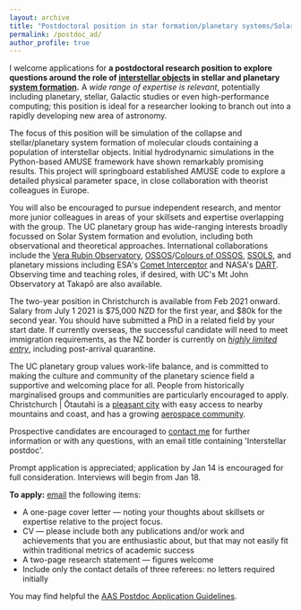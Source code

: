 ```yaml
---
layout: archive
title: "Postdoctoral position in star formation/planetary systems/Solar System studies"
permalink: /postdoc_ad/
author_profile: true
---
```



I welcome applications for <b>a postdoctoral research position to explore questions around the role of <a href="https://arxiv.org/abs/1907.01910">interstellar objects</a> in stellar and planetary <a href="https://arxiv.org/abs/1903.04451">system formation</a>.</b>
A <i>wide range of expertise is relevant</i>, potentially including planetary, stellar, Galactic studies or even high-performance computing; this position is ideal for a researcher looking to branch out into a rapidly developing new area of astronomy.

The focus of this position will be simulation of the collapse and stellar/planetary system formation of molecular clouds containing a population of interstellar objects. 
Initial hydrodynamic simulations in the Python-based AMUSE framework have shown remarkably promising results. 
This project will springboard established AMUSE code to explore a detailed physical parameter space, in close collaboration with theorist colleagues in Europe. 

You will also be encouraged to pursue independent research, and mentor more junior colleagues in areas of your skillsets and expertise overlapping with the group.
The UC planetary group has wide-ranging interests broadly focussed on Solar System formation and evolution, including both observational and theoretical approaches. 
International collaborations include the <a href="http://lsst-sssc.github.io/index.html">Vera Rubin Observatory</a>, <a href="http://www.ossos-survey.org/">OSSOS</a>/<a href="https://www.colossos.net/">Colours of OSSOS</a>, <a href="https://www.ssols.space/">SSOLS</a>, and planetary missions including ESA's <a href="https://www.cometinterceptor.space/">Comet Interceptor</a> and NASA's <a href="https://www.nasa.gov/planetarydefense/dart/">DART</a>.
Observing time and teaching roles, if desired, with UC's Mt John Observatory at Takapō are also available.

The two-year position in Christchurch is available from Feb 2021 onward.
Salary from July 1 2021 is <span>&#36;</span>75,000 NZD for the first year, and <span>&#36;</span>80k for the second year.
You should have submitted a PhD in a related field by your start date. 
If currently overseas, the successful candidate will need to meet immigration requirements, as the NZ border is currently on <i><a href="https://www.immigration.govt.nz/about-us/covid-19/border-closures-and-exceptions#who-can-come">highly limited entry</a></i>, including post-arrival quarantine.

The UC planetary group values work-life balance, and is committed to making the culture and community of the planetary science field a supportive and welcoming place for all.
People from historically marginalised groups and communities are particularly encouraged to apply.
Christchurch | Ōtautahi is a <a href="https://www.canterbury.ac.nz/life/christchurch/">pleasant city</a> with easy access to nearby mountains and coast, and has a growing <a href="https://www.christchurch.space/">aerospace community</a>.

Prospective candidates are encouraged to <a href="mailto:michele.bannister@canterbury.ac.nz">contact me</a> for further information or with any questions, with an email title containing 'Interstellar postdoc'.

Prompt application is appreciated; application by Jan 14 is encouraged for full consideration. Interviews will begin from Jan 18.

<b>To apply:</b>
<a href="mailto:michele.bannister@canterbury.ac.nz">email</a> the following items:
* A one-page cover letter — noting your thoughts about skillsets or expertise relative to the project focus. 
* CV — please include both any publications and/or work and achievements that you are enthusiastic about, but that may not easily fit within traditional metrics of academic success
* A two-page research statement — figures welcome
* Include only the contact details of three referees: no letters required initially

You may find helpful the <a href="https://jobregister.aas.org/postdoc-application-guidelines">AAS Postdoc Application Guidelines</a>.